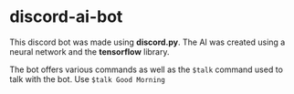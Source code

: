 # discord-ai-bot

This discord bot was made using **discord.py**. The AI was created using a neural network and the **tensorflow** library.

The bot offers various commands as well as the `$talk` command used to talk with the bot. Use `$talk Good Morning` 